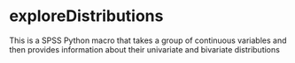 # exploreDistributions
This is a SPSS Python macro that takes a group of continuous variables and then provides information about their univariate and bivariate distributions
